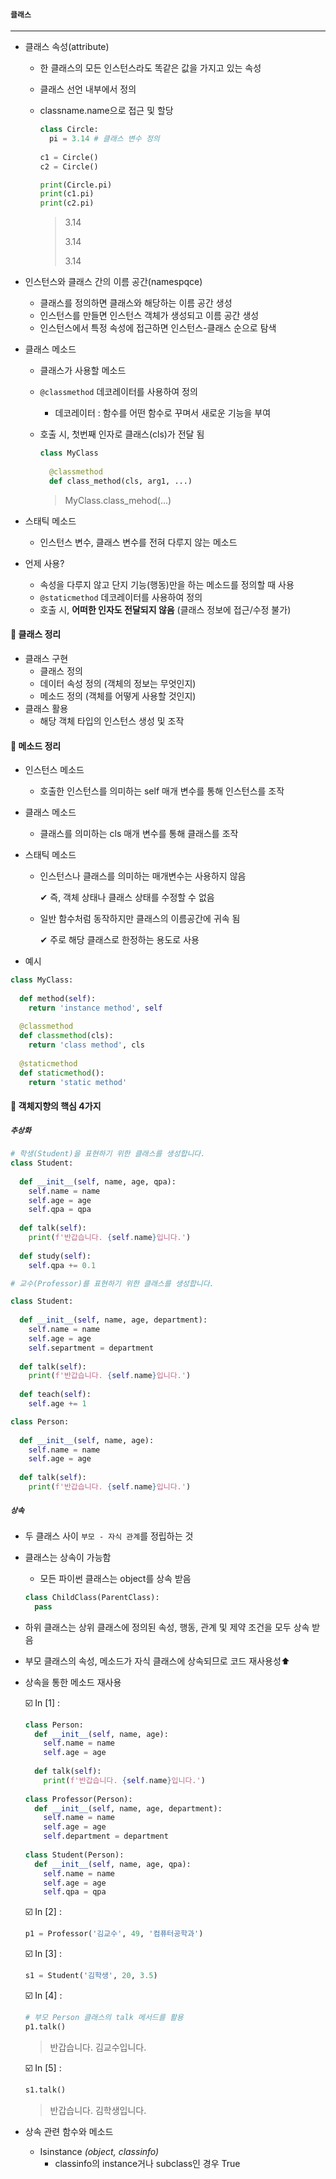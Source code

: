 #### `클래스`

---------------

- 클래스 속성(attribute)

  - 한 클래스의 모든 인스턴스라도 똑같은 값을 가지고 있는 속성

  - 클래스 선언 내부에서 정의

  - classname.name으로 접근 및 할당

    ```python
    class Circle:
      pi = 3.14 # 클래스 변수 정의
      
    c1 = Circle()
    c2 = Circle()
    
    print(Circle.pi)
    print(c1.pi)
    print(c2.pi)
    ```

    >3.14
    >
    >3.14
    >
    >3.14

- 인스턴스와 클래스 간의 이름 공간(namespqce)

  - 클래스를 정의하면 클래스와 해당하는 이름 공간 생성
  - 인스턴스를 만들면 인스턴스 객체가 생성되고 이름 공간 생성
  - 인스턴스에서 특정 속성에 접근하면 인스턴스-클래스 순으로 탐색

- 클래스 메소드

  - 클래스가 사용할 메소드

  - `@classmethod` 데코레이터를 사용하여 정의

    - 데코레이터 : 함수를 어떤 함수로 꾸며서 새로운 기능을 부여

  - 호출 시, 첫번째 인자로 클래스(cls)가 전달 됨

    ```python
    class MyClass
    	
      @classmethod
      def class_method(cls, arg1, ...)
    ```

    > MyClass.class_mehod(...)

- 스태틱 메소드

  - 인스턴스 변수, 클래스 변수를 전혀 다루지 않는 메소드

- 언제 사용?

  - 속성을 다루지 않고 단지 기능(행동)만을 하는 메소드를 정의할 때 사용
  - `@staticmethod` 데코레이터를 사용하여 정의
  - 호출 시, **어떠한 인자도 전달되지 않음** (클래스 정보에 접근/수정 불가)

#### 📝 클래스 정리

- 클래스 구현
  - 클래스 정의
  - 데이터 속성 정의 (객체의 정보는 무엇인지)
  - 메소드 정의 (객체를 어떻게 사용할 것인지)
- 클래스 활용
  - 해당 객체 타입의 인스턴스 생성 및 조작



#### 📝 메소드 정리

- 인스턴스 메소드

  - 호출한 인스턴스를 의미하는 self 매개 변수를 통해 인스턴스를 조작

- 클래스 메소드

  - 클래스를 의미하는 cls 매개 변수를 통해 클래스를 조작

- 스태틱 메소드

  - 인스턴스나 클래스를 의미하는 매개변수는 사용하지 않음

    ✔︎ 즉, 객체 상태나 클래스 상태를 수정할 수 없음

  - 일반 함수처럼 동작하지만 클래스의 이름공간에 귀속 됨

    ✔︎ 주로 해당 클래스로 한정하는 용도로 사용

- 예시

```python
class MyClass:
  
  def method(self):
    return 'instance method', self
  
  @classmethod
  def classmethod(cls):
    return 'class method', cls
  
  @staticmethod
  def staticmethod():
    return 'static method'
```



#### 🔎 객체지향의 핵심 4가지

##### `추상화`

```python
# 학생(Student)을 표현하기 위한 클래스를 생성합니다.
class Student:
  
  def __init__(self, name, age, qpa):
    self.name = name
    self.age = age
    self.qpa = qpa
    
  def talk(self):
    print(f'반갑습니다. {self.name}입니다.')
    
  def study(self):
    self.qpa += 0.1
```

```python
# 교수(Professor)를 표현하기 위한 클래스를 생성합니다.

class Student:
  
  def __init__(self, name, age, department):
    self.name = name
    self.age = age
    self.separtment = department
    
  def talk(self):
    print(f'반갑습니다. {self.name}입니다.')
    
  def teach(self):
    self.age += 1
```

```python
class Person:
  
  def __init__(self, name, age):
    self.name = name
    self.age = age
    
  def talk(self):
    print(f'반갑습니다. {self.name}입니다.')
```



##### `상속`

- 두 클래스 사이 `부모 - 자식 관계`를 정립하는 것

- 클래스는 상속이 가능함

  - 모든 파이썬 클래스는 object를 상속 받음

  ```python
  class ChildClass(ParentClass):
    pass
  ```

- 하위 클래스는 상위 클래스에 정의된 속성, 행동, 관계 및 제약 조건을 모두 상속 받음

- 부모 클래스의 속성, 메소드가 자식 클래스에 상속되므로 코드 재사용성⬆︎

- 상속을 통한 메소드 재사용

  ☑️ In [1] :

  ```python
  class Person:
    def __init__(self, name, age):
      self.name = name
      self.age = age
      
    def talk(self):
      print(f'반갑습니다. {self.name}입니다.')
      
  class Professor(Person):
    def __init__(self, name, age, department):
      self.name = name
      self.age = age
      self.department = department
      
  class Student(Person):
    def __init__(self, name, age, qpa):
      self.name = name
      self.age = age
      self.qpa = qpa
  ```

  ☑️ In [2] :

  ```python
  p1 = Professor('김교수', 49, '컴퓨터공학과')
  ```

  ☑️ In [3] :

  ```python
  s1 = Student('김학생', 20, 3.5)
  ```

  ☑️ In [4] :

  ```python
  # 부모 Person 클래스의 talk 메서드를 활용
  p1.talk()
  ```

  > 반갑습니다. 김교수입니다.

  ☑️ In [5] :

  ```python
  s1.talk()
  ```

  > 반갑습니다. 김학생입니다.

- 상속 관련 함수와 메소드
  - Isinstance *(object, classinfo)*
    - classinfo의 instance거나 subclass인 경우 True